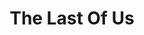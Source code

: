 ---
weight: 46
images:
- https://res.cloudinary.com/lrmn/image/upload/v1687377343/VIRTUAL-PHOTOGRAPHY/thelastofuspart1/tlou1_4_epqfil.png
- https://res.cloudinary.com/lrmn/image/upload/v1687377341/VIRTUAL-PHOTOGRAPHY/thelastofuspart1/tlou1_3_y3tp7y.png
multipleColumn: true
title: The Last Of Us
tags:
- outdoors
- all
---